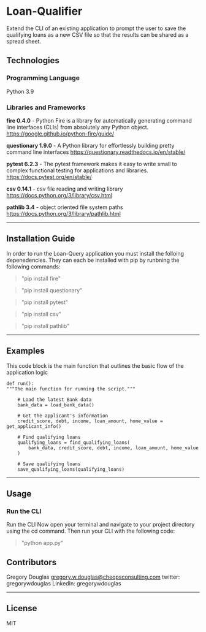 # Loan-Qualifier

Extend the CLI of an existing application to prompt the user to save the qualifying loans as a new CSV file so that the results can be shared as a spread sheet.

## Technologies

### Programming Language

Python 3.9

### Libraries and Frameworks

**fire 0.4.0** - Python Fire is a library for automatically generating command line interfaces (CLIs) from absolutely any Python object.
https://google.github.io/python-fire/guide/

**questionary 1.9.0** - A Python library for effortlessly building pretty command line interfaces
https://questionary.readthedocs.io/en/stable/

**pytest 6.2.3** - The pytest framework makes it easy to write small to complex functional testing for applications and libraries.
https://docs.pytest.org/en/stable/

**csv 0.14.1** - csv file reading and writing library  
https://docs.python.org/3/library/csv.html

**pathlib 3.4** - object oriented file system paths
https://docs.python.org/3/library/pathlib.html

---

## Installation Guide

In order to run the Loan-Query application you must install the folloing depenedencies. They can each be installed with pip by runbning the following commands:

> "pip install fire"

> "pip install questionary"

> "pip install pytest"

> "pip install csv"

> "pip install pathlib"

---

## Examples

This code block is the main function that outlines the basic flow of the application logic

```
def run():
"""The main function for running the script."""

    # Load the latest Bank data
    bank_data = load_bank_data()

    # Get the applicant's information
    credit_score, debt, income, loan_amount, home_value = get_applicant_info()

    # Find qualifying loans
    qualifying_loans = find_qualifying_loans(
        bank_data, credit_score, debt, income, loan_amount, home_value
    )

    # Save qualifying loans
    save_qualifying_loans(qualifying_loans)
```
---

## Usage

### Run the CLI

Run the CLI
Now open your terminal and navigate to your project directory using the cd command.
Then run your CLI with the following code:

> "python app.py"

## Contributors

Gregory Douglas
gregory.w.douglas@cheopsconsulting.com
twitter: gregorywdouglas
LinkedIn: gregorywdouglas

---

## License

MIT
